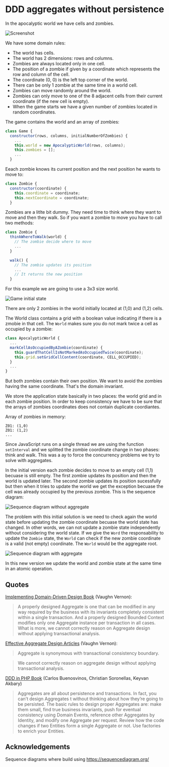 # DDD aggregates without persistence

In the apocalyptic world we have cells and zombies.

![Screenshot](img/screenshot.png)

We have some domain rules:

* The world has cells.
* The world has 2 dimensions: rows and columns.
* Zombies are always located only in one cell.
* The position of a zombie if given by a coordinate which represents the row and column of the cell.
* The coordinate (0, 0) is the left top corner of the world.
* There can be only 1 zombie at the same time in a world cell.
* Zombies can move randomly around the world.
* Zombies can only move to one of the 8 adjacent cells from their current coordinate (if the new cell is empty).
* When the game starts we have a given number of zombies located in random coordinates.

The game contains the world and an array of zombies:

```javascript
class Game {
  constructor(rows, columns, initialNumberOfZombies) {
    ...
    this.world = new ApocalypticWorld(rows, columns);
    this.zombies = [];
    ...
  }
```

Eeach zombie knows its current position and the next position he wants to move to:

```javascript
class Zombie {
  constructor(coordinate) {
    this.coordinate = coordinate;
    this.nextCoordinate = coordinate;
  }
```

Zombies are a litlte bit dummy. They need time to think where they want to move and then they walk. So if you want a zombie to move you have to call two methods:

```javascript
class Zombie {
  thinkWhereToWalk(world) {
    // The zombie decide where to move
    ...
  }

  walk() {
    // The zombie updates its position
    ...
    // It returns the new position
  }
```

For this example we are going to use a 3x3 size world.

![Game initial state](img/game-state-000-101-000.png)

There are only 2 zombies in the world initially located at (1,0) and (1,2) cells.

The World class contains a grid with a boolean value indicating if there is a zmobie in that cell. The `World` makes sure you do not mark twice a cell as occupied by a zombie:

```javascript
class ApocalypticWorld {
  ...
  markCellAsOccupiedByAZombie(coordinate) {
    this.guardThatCellIsNotMarkedAsOccupiedTwice(coordinate);
    this.grid.setGridCellContent(coordinate, CELL_OCCUPIED);
  }
  ...
}
```

But both zombies contain their own position. We want to avoid the zombies having the same coordinate. That's the domain invariant.

We store the application state basically in two places: the world grid and in each zombie position. In order to keep consistency we have to be sure that the arrays of zombies coordinates does not contain duplicate coordiantes.

Array of zombies in memory:
```
Z01: (1,0)
Z01: (1,2)
...
```

Since JavaScript runs on a single thread we are using the function `setInterval` and we splitted the zombie coordinate change in two phases: think and walk. This was a ay to force the concurrency problems we try to solve with aggregates.

In the initial version each zombie decides to move to an empty cell (1,1) becuase is still empty. The first zombie updates its position and then the world is updated later. The second zombie updates its position sucessfully but then when it tries to update the world we get the exception becuase the cell was already occupied by the previous zombie. This is the sequence diagram:

![Sequence diagram without aggregate](img/sequence-diagram-without-aggregate.svg)

The problem with this initial solution is we need to check again the world state before updating the zombie coordinate becuase the world state has changed. In other words, we can not update a zombie state independently without considering the world state. If we give the `Word` the responsability to update the `Zombie` state, the `World` can check if the new zombie coordinate is a valid (not empty) coordinate. The `World` would be the aggregate root.

![Sequence diagram with aggregate](img/sequence-diagram-with-aggregate.svg)

In this new version we update the world and zombie state at the same time in an atomic operation.

## Quotes

[Implementing Domain-Driven Design Book](https://www.amazon.com/Implementing-Domain-Driven-Design-Vaughn-Vernon/dp/0321834577) (Vaughn Vernon):

> A properly designed Aggregate is one that can be modified in any way required by the business with its invariants completely consistent within a single transaction. And a properly designed Bounded Context modifies only one Aggregate instance per transaction in all cases. What is more, we cannot correctly reason on Aggregate design without applying transactional analysis.

[Effective Aggregate Design Articles](https://www.dddcommunity.org/library/vernon_2011/) (Vaughn Vernon):

> Aggregate is synonymous with transactional consistency boundary.

>  We cannot correctly reason on aggregate design without applying transactional analysis.

[DDD in PHP Book](https://leanpub.com/ddd-in-php) (Carlos Buenosvinos, Christian Soronellas, Keyvan Akbary)

>Aggregates are all about persistence and transactions. In fact, you can’t design Aggregates t without thinking about how they’re going to be persisted. The basic rules to design proper Aggregates are: make them small, find true business invariants, push for eventual consistency using Domain Events, reference other Aggregates by Identity, and modify one Aggregate per request. Review how the code changes if two Entities form a single Aggregate or not. Use factories to enrich your Entities.

## Acknowledgements

Sequence diagrams where build using https://sequencediagram.org/